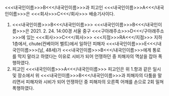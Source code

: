 <<<내국인이름>>>B<<</내국인이름>>>과 피고인 <<<내국인이름>>>A<<</내국인이름>>>은 <<<회사>>>C<<</회사>>> 배송기사이다.
1. <<<내국인이름>>>B<<</내국인이름>>>
<<<내국인이름>>>B<<</내국인이름>>>은 2021. 2. 24. 14:00경 서울 중구 <<<구아래주소>>>D<<</구아래주소>>>에 있는 <<<회사>>>C<<</회사>>> <<<지점>>>RA<<</지점>>> 지하 1층에서, chute(컨베이어 벨트)에서 일하던 피해자 <<<내국인이름>>>E<<</내국인이름>>>(남, 48세)가 <<<내국인이름>>>B<<</내국인이름>>>에게 통로를 막지 말라고 하였다는 이유로 시비가 되어 언쟁하던 중 피해자의 멱살을 잡아 폭행하였다.
2. 피고인 <<<내국인이름>>>A<<</내국인이름>>>
피고인은 위 1.항과 같은 일시 및 장소에서 위 <<<내국인이름>>>B<<</내국인이름>>>과 피해자의 다툼을 말리면서 피해자와 시비가 되어 언쟁하던 중 피해자의 오른쪽 어깨를 손으로 2회 밀쳐 폭행하였다.